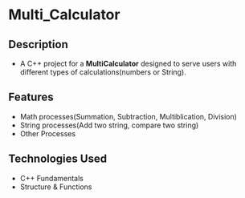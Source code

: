 # Multi_Calculator

## Description
- A C++ project for a **MultiCalculator** designed to serve users with different types of calculations(numbers or String).

## Features
- Math processes(Summation, Subtraction, Multiblication, Division)
- String processes(Add two string, compare two string)
- Other Processes

## Technologies Used
- C++ Fundamentals
- Structure & Functions 
